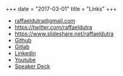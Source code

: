 +++
date = "2017-03-01"
title = "Links"
+++

- <a href="mailto:raffaeldutra@gmail.com?Subject=Contato via site">raffaeldutra@gmail.com</a>
- <a href="https://twitter.com/raffaeldutra">https://twitter.com/raffaeldutra</a>
- <a href="https://www.slideshare.net/raffaeldutra">https://www.slideshare.net/raffaeldutra</a>
- <a href="https://github.com/raffaeldutra">Github</a>
- <a href="https://gitlab.com/raffaeldutra">Gitlab</a>
- <a href="https://linkedin.com/in/rafaeldutra">Linkedin</a>
- <a href="https://youtube.com/raffaeldutra/watch?v=jXqfY0Nn53Q&list=PLZJThJjvPpHlgV4AjZDstipTZhEuV_OIz">Youtube</a>
- <a href="https://speakerdeck.com/raffaeldutra">Speaker Deck</a>
